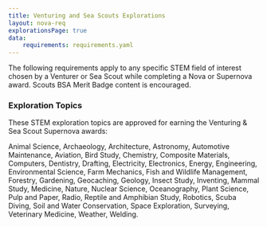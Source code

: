 ```yaml
---
title: Venturing and Sea Scouts Explorations
layout: nova-req
explorationsPage: true
data:
    requirements: requirements.yaml
---
```


The following requirements apply to any specific STEM field of interest chosen by a Venturer or Sea Scout while completing a Nova or Supernova award. Scouts BSA Merit Badge content is encouraged.

### Exploration Topics

These STEM exploration topics are approved for earning the Venturing & Sea Scout Supernova awards:

Animal Science, Archaeology, Architecture, Astronomy, Automotive Maintenance, Aviation, Bird Study, Chemistry, Composite Materials, Computers, Dentistry, Drafting, Electricity, Electronics, Energy, Engineering, Environmental Science, Farm Mechanics, Fish and Wildlife Management, Forestry, Gardening, Geocaching, Geology, Insect Study, Inventing, Mammal Study, Medicine, Nature, Nuclear Science, Oceanography, Plant Science, Pulp and Paper, Radio, Reptile and Amphibian Study, Robotics, Scuba Diving, Soil and Water Conservation, Space Exploration, Surveying, Veterinary Medicine, Weather, Welding.

